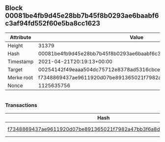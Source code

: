 ## Block 00081be4fb9d45e28bb7b45f8b0293ae6baabf6c3af94fd552f60e5ba8cc1623

Attribute | Value
--- | ---
Height | 31379
Hash | 00081be4fb9d45e28bb7b45f8b0293ae6baabf6c3af94fd552f60e5ba8cc1623
Timestamp | 2021-04-21T20:19:13+00:00
Target | 00254142f49eaaa504dc75712e8378ad5316cbcead634704b3734b6271167cc4
Merke root | f7348869437ae9611920d07be891365021f7982a47bb3f6a8df22f52c69a21bf
Nonce | 1125635756

```

```

### Transactions

Hash | Amount
--- | ---
[f7348869437ae9611920d07be891365021f7982a47bb3f6a8df22f52c69a21bf](f7348869437ae9611920d07be891365021f7982a47bb3f6a8df22f52c69a21bf.md) | 10.00000000 SKEPTI 
